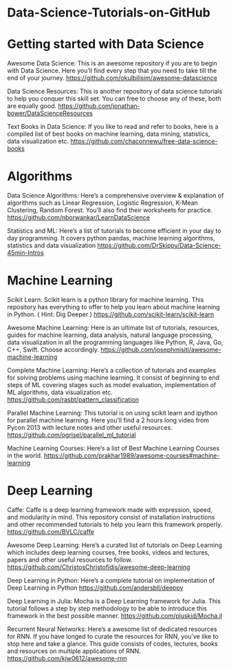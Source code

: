 # Data-Science-Tutorials-on-GitHub

# Getting started with Data Science

Awesome Data Science: This is an awesome repository if you are to begin with Data Science. Here you’ll find every step that you need to take till the end of your journey.
https://github.com/okulbilisim/awesome-datascience

Data Science Resources: This is another repository of data science tutorials to help you conquer this skill set. You can free to choose any of these, both are equally good.
https://github.com/jonathan-bower/DataScienceResources

Text Books in Data Science: If you like to read and refer to books, here is a compiled list of  best books on machine learning, data mining, statistics, data visualization etc.
https://github.com/chaconnewu/free-data-science-books

# Algorithms

Data Science Algorithms: Here’s a comprehensive overview & explanation of algorithms such as Linear Regression, Logistic Regression, K-Mean Clustering, Random Forest. You’ll also find their worksheets for practice.
https://github.com/nborwankar/LearnDataScience

Statistics and ML:  Here’s a list of tutorials to become efficient in your day to day programming. It covers python pandas, machine learning algorithms, statistics and data visualization
https://github.com/DrSkippy/Data-Science-45min-Intros


# Machine Learning

Scikit Learn: Scikit learn is a python library for machine learning. This repository has everything to offer to help you learn about machine learning in Python. ( Hint: Dig Deeper )
https://github.com/scikit-learn/scikit-learn

Awesome Machine Learning: Here is an ultimate list of tutorials, resources, guides for machine learning, data analysis, natural language processing, data visualization in all the programming languages like Python, R, Java, Go, C++, Swift. Choose accordingly.
https://github.com/josephmisiti/awesome-machine-learning

Complete Machine Learning: Here’s a collection of  tutorials and examples for solving problems using machine learning. It consist of beginning to end steps of ML covering stages such as model evaluation, implementation of ML algorithms, data visualization etc.
https://github.com/rasbt/pattern_classification

Parallel Machine Learning: This tutorial is on using scikit learn and ipython for parallel machine learning. Here you’ll find a 2 hours long video from Pycon 2013 with lecture notes and other useful resources.
https://github.com/ogrisel/parallel_ml_tutorial

Machine Learning Courses: Here’s a list of Best Machine Learning Courses in the world.
https://github.com/prakhar1989/awesome-courses#machine-learning

# Deep Learning

Caffe: Caffe is a deep learning framework made with expression, speed, and modularity in mind. This repository consist of installation instructions and other recommended tutorials to help you learn this framework properly.
https://github.com/BVLC/caffe

Awesome Deep Learning: Here’s a curated list of tutorials on Deep Learning which includes deep learning courses, free books, videos and lectures, papers and other useful resources to follow.
https://github.com/ChristosChristofidis/awesome-deep-learning

Deep Learning in Python: Here’s a complete tutorial on implementation of Deep Learning in Python
https://github.com/andersbll/deeppy

Deep Learning in Julia:  Mocha is a Deep Learning framework for Julia. This tutorial follows a step by step methodology to be able to introduce this framework in the best possible manner.
https://github.com/pluskid/Mocha.jl

Recurrent Neural Networks: Here’s a awesome list of dedicated resources for RNN. If you have longed to curate the resources for RNN, you’ve like to stop here and take a glance. This guide consists of codes, lectures, books and resources on multiple applications of RNN.
https://github.com/kjw0612/awesome-rnn

